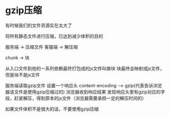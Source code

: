 # gzip压缩

有时候我们的文件资源实在太大了

将所有静态文件进行压缩，已达到减少体积的目的

服务端 -> 压缩文件
客服端 -> 解压缩

chunk -> 块

从入口文件到他的一系列依赖最终打包成的js文件叫做块
块最终会映射成js文件，但是块不是js文件

服务端读取gzip文件 设置一个响应头 content-encoding --> gzip(代表告诉浏览器该文件是使用gzip压缩过的)
浏览器收到响应结果 发现响应头里有gzip对应的字段，赶紧解压，得到原本的js文件（浏览器需要承担一定的解压时间的）

如果文件体积不是很大的话，不要使用gzip压缩